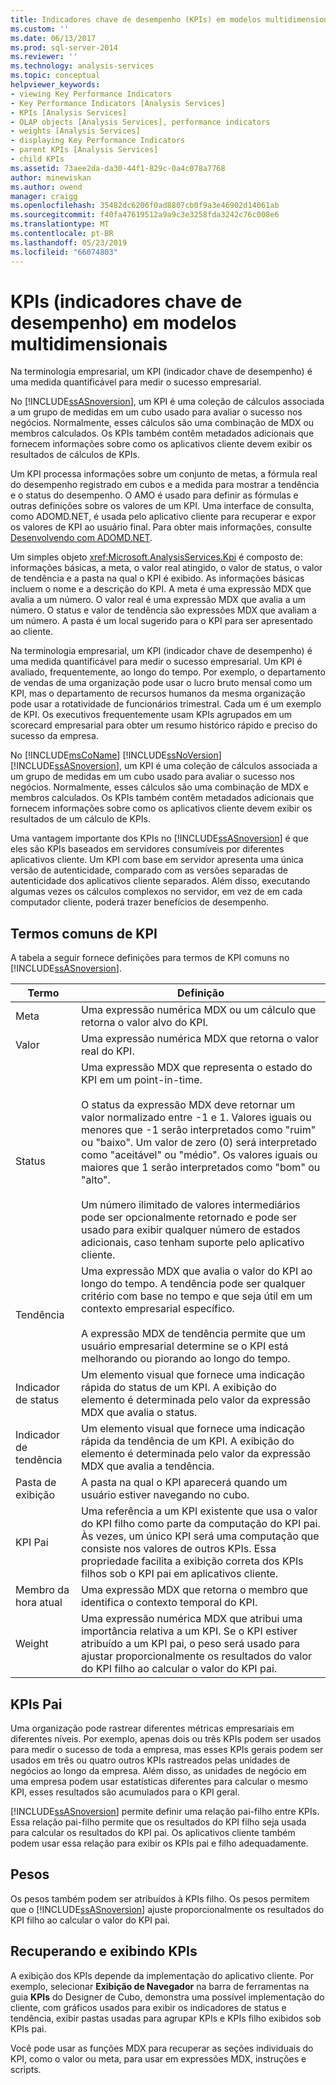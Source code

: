 ```yaml
---
title: Indicadores chave de desempenho (KPIs) em modelos multidimensionais | Microsoft Docs
ms.custom: ''
ms.date: 06/13/2017
ms.prod: sql-server-2014
ms.reviewer: ''
ms.technology: analysis-services
ms.topic: conceptual
helpviewer_keywords:
- viewing Key Performance Indicators
- Key Performance Indicators [Analysis Services]
- KPIs [Analysis Services]
- OLAP objects [Analysis Services], performance indicators
- weights [Analysis Services]
- displaying Key Performance Indicators
- parent KPIs [Analysis Services]
- child KPIs
ms.assetid: 73aee2da-da30-44f1-829c-0a4c078a7768
author: minewiskan
ms.author: owend
manager: craigg
ms.openlocfilehash: 35482dc6206f0ad8807cb0f9a3e46902d14061ab
ms.sourcegitcommit: f40fa47619512a9a9c3e3258fda3242c76c008e6
ms.translationtype: MT
ms.contentlocale: pt-BR
ms.lasthandoff: 05/23/2019
ms.locfileid: "66074803"
---
```

# <a name="key-performance-indicators-kpis-in-multidimensional-models"></a>KPIs (indicadores chave de desempenho) em modelos multidimensionais
  Na terminologia empresarial, um KPI (indicador chave de desempenho) é uma medida quantificável para medir o sucesso empresarial.  
  
 No [!INCLUDE[ssASnoversion](../../includes/ssasnoversion-md.md)], um KPI é uma coleção de cálculos associada a um grupo de medidas em um cubo usado para avaliar o sucesso nos negócios. Normalmente, esses cálculos são uma combinação de MDX ou membros calculados. Os KPIs também contêm metadados adicionais que fornecem informações sobre como os aplicativos cliente devem exibir os resultados de cálculos de KPIs.  
  
 Um KPI processa informações sobre um conjunto de metas, a fórmula real do desempenho registrado em cubos e a medida para mostrar a tendência e o status do desempenho. O AMO é usado para definir as fórmulas e outras definições sobre os valores de um KPI. Uma interface de consulta, como ADOMD.NET, é usada pelo aplicativo cliente para recuperar e expor os valores de KPI ao usuário final. Para obter mais informações, consulte [Desenvolvendo com ADOMD.NET](https://docs.microsoft.com/bi-reference/adomd/developing-with-adomd-net).  
  
 Um simples objeto <xref:Microsoft.AnalysisServices.Kpi> é composto de: informações básicas, a meta, o valor real atingido, o valor de status, o valor de tendência e a pasta na qual o KPI é exibido. As informações básicas incluem o nome e a descrição do KPI. A meta é uma expressão MDX que avalia a um número. O valor real é uma expressão MDX que avalia a um número. O status e valor de tendência são expressões MDX que avaliam a um número. A pasta é um local sugerido para o KPI para ser apresentado ao cliente.  
  
 Na terminologia empresarial, um KPI (indicador chave de desempenho) é uma medida quantificável para medir o sucesso empresarial. Um KPI é avaliado, frequentemente, ao longo do tempo. Por exemplo, o departamento de vendas de uma organização pode usar o lucro bruto mensal como um KPI, mas o departamento de recursos humanos da mesma organização pode usar a rotatividade de funcionários trimestral. Cada um é um exemplo de KPI. Os executivos frequentemente usam KPIs agrupados em um scorecard empresarial para obter um resumo histórico rápido e preciso do sucesso da empresa.  
  
 No [!INCLUDE[msCoName](../../includes/msconame-md.md)] [!INCLUDE[ssNoVersion](../../includes/ssnoversion-md.md)] [!INCLUDE[ssASnoversion](../../includes/ssasnoversion-md.md)], um KPI é uma coleção de cálculos associada a um grupo de medidas em um cubo usado para avaliar o sucesso nos negócios. Normalmente, esses cálculos são uma combinação de MDX e membros calculados. Os KPIs também contêm metadados adicionais que fornecem informações sobre como os aplicativos cliente devem exibir os resultados de um cálculo de KPIs.  
  
 Uma vantagem importante dos KPIs no [!INCLUDE[ssASnoversion](../../includes/ssasnoversion-md.md)] é que eles são KPIs baseados em servidores consumíveis por diferentes aplicativos cliente. Um KPI com base em servidor apresenta uma única versão de autenticidade, comparado com as versões separadas de autenticidade dos aplicativos cliente separados. Além disso, executando algumas vezes os cálculos complexos no servidor, em vez de em cada computador cliente, poderá trazer benefícios de desempenho.  
  
## <a name="common-kpi-terms"></a>Termos comuns de KPI  
 A tabela a seguir fornece definições para termos de KPI comuns no [!INCLUDE[ssASnoversion](../../includes/ssasnoversion-md.md)].  
  
|Termo|Definição|  
|----------|----------------|  
|Meta|Uma expressão numérica MDX ou um cálculo que retorna o valor alvo do KPI.|  
|Valor|Uma expressão numérica MDX que retorna o valor real do KPI.|  
|Status|Uma expressão MDX que representa o estado do KPI em um point-in-time.<br /><br /> O status da expressão MDX deve retornar um valor normalizado entre -1 e 1. Valores iguais ou menores que -1 serão interpretados como "ruim" ou "baixo". Um valor de zero (0) será interpretado como "aceitável" ou "médio". Os valores iguais ou maiores que 1 serão interpretados como "bom" ou "alto".<br /><br /> Um número ilimitado de valores intermediários pode ser opcionalmente retornado e pode ser usado para exibir qualquer número de estados adicionais, caso tenham suporte pelo aplicativo cliente.|  
|Tendência|Uma expressão MDX que avalia o valor do KPI ao longo do tempo. A tendência pode ser qualquer critério com base no tempo e que seja útil em um contexto empresarial específico.<br /><br /> A expressão MDX de tendência permite que um usuário empresarial determine se o KPI está melhorando ou piorando ao longo do tempo.|  
|Indicador de status|Um elemento visual que fornece uma indicação rápida do status de um KPI. A exibição do elemento é determinada pelo valor da expressão MDX que avalia o status.|  
|Indicador de tendência|Um elemento visual que fornece uma indicação rápida da tendência de um KPI. A exibição do elemento é determinada pelo valor da expressão MDX que avalia a tendência.|  
|Pasta de exibição|A pasta na qual o KPI aparecerá quando um usuário estiver navegando no cubo.|  
|KPI Pai|Uma referência a um KPI existente que usa o valor do KPI filho como parte da computação do KPI pai. Às vezes, um único KPI será uma computação que consiste nos valores de outros KPIs. Essa propriedade facilita a exibição correta dos KPIs filhos sob o KPI pai em aplicativos cliente.|  
|Membro da hora atual|Uma expressão MDX que retorna o membro que identifica o contexto temporal do KPI.|  
|Weight|Uma expressão numérica MDX que atribui uma importância relativa a um KPI. Se o KPI estiver atribuído a um KPI pai, o peso será usado para ajustar proporcionalmente os resultados do valor do KPI filho ao calcular o valor do KPI pai.|  
  
## <a name="parent-kpis"></a>KPIs Pai  
 Uma organização pode rastrear diferentes métricas empresariais em diferentes níveis. Por exemplo, apenas dois ou três KPIs podem ser usados para medir o sucesso de toda a empresa, mas esses KPIs gerais podem ser usados em três ou quatro outros KPIs rastreados pelas unidades de negócios ao longo da empresa. Além disso, as unidades de negócio em uma empresa podem usar estatísticas diferentes para calcular o mesmo KPI, esses resultados são acumulados para o KPI geral.  
  
 [!INCLUDE[ssASnoversion](../../includes/ssasnoversion-md.md)] permite definir uma relação pai-filho entre KPIs. Essa relação pai-filho permite que os resultados do KPI filho seja usada para calcular os resultados do KPI pai. Os aplicativos cliente também podem usar essa relação para exibir os KPIs pai e filho adequadamente.  
  
## <a name="weights"></a>Pesos  
 Os pesos também podem ser atribuídos à KPIs filho. Os pesos permitem que o [!INCLUDE[ssASnoversion](../../includes/ssasnoversion-md.md)] ajuste proporcionalmente os resultados do KPI filho ao calcular o valor do KPI pai.  
  
## <a name="retrieving-and-displaying-kpis"></a>Recuperando e exibindo KPIs  
 A exibição dos KPIs depende da implementação do aplicativo cliente. Por exemplo, selecionar **Exibição de Navegador** na barra de ferramentas na guia **KPIs** do Designer de Cubo, demonstra uma possível implementação do cliente, com gráficos usados para exibir os indicadores de status e tendência, exibir pastas usadas para agrupar KPIs e KPIs filho exibidos sob KPIs pai.  
  
 Você pode usar as funções MDX para recuperar as seções individuais do KPI, como o valor ou meta, para usar em expressões MDX, instruções e scripts.  
  
  

